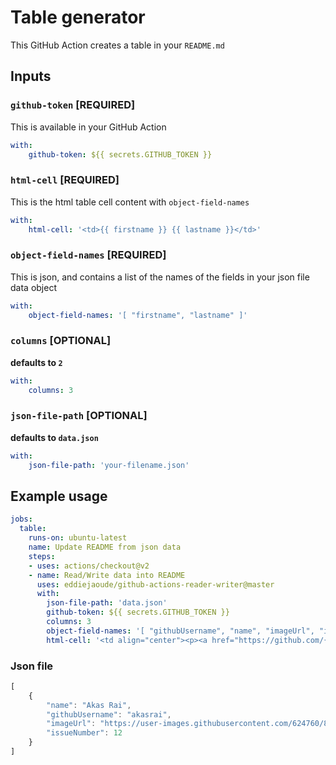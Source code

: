 # Table generator

This GitHub Action creates a table in your `README.md`

## Inputs

### `github-token` [REQUIRED]

This is available in your GitHub Action

```yaml
with:
    github-token: ${{ secrets.GITHUB_TOKEN }}
```

### `html-cell` [REQUIRED]

This is the html table cell content with `object-field-names`

```yaml
with:
    html-cell: '<td>{{ firstname }} {{ lastname }}</td>'
```

### `object-field-names` [REQUIRED]

This is json, and contains a list of the names of the fields in your json file data object

```yaml
with:
    object-field-names: '[ "firstname", "lastname" ]'
```

### `columns` [OPTIONAL]

**defaults to `2`**

```yaml
with:
    columns: 3
```

### `json-file-path` [OPTIONAL]

**defaults to `data.json`**

```yaml
with:
    json-file-path: 'your-filename.json'
```

## Example usage

```yaml
jobs:
  table:
    runs-on: ubuntu-latest
    name: Update README from json data
    steps:
    - uses: actions/checkout@v2
    - name: Read/Write data into README
      uses: eddiejaoude/github-actions-reader-writer@master
      with:
        json-file-path: 'data.json'
        github-token: ${{ secrets.GITHUB_TOKEN }}
        columns: 3
        object-field-names: '[ "githubUsername", "name", "imageUrl", "issueNumber" ]'
        html-cell: '<td align="center"><p><a href="https://github.com/{{ githubUsername }}">{{ name }}</a></p><img src="{{ imageUrl }}" /><p><a href="https://github.com/EddieJaoudeCommunity/awesome-github-profiles/issues/{{ issueNumber }}">(:100: give your vote)</a></p></td>'
```

### Json file

```typescript
[
    {
        "name": "Akas Rai",
        "githubUsername": "akasrai",
        "imageUrl": "https://user-images.githubusercontent.com/624760/88123456-d40df580-cbc2-11ea-9add-a7fc8675b243.png",
        "issueNumber": 12
    }
]
```
